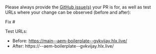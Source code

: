 Please always provide the [GitHub issue(s)](../issues) your PR is for, as well as test URLs where your change can be observed (before and after):

Fix #<gh-issue-id>

Test URLs:
- Before: https://main--aem-boilerplate--gvkvijay.hlx.live/
- After: https://<branch>--aem-boilerplate--gvkvijay.hlx.live/
